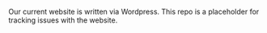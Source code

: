Our current website is written via Wordpress. This repo is a placeholder for tracking issues with the website.

